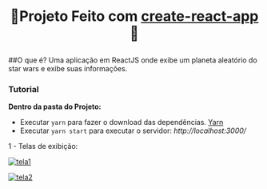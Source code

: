 <h1 align="center">

  **🌟Projeto Feito com [create-react-app](https://github.com/facebook/create-react-app) 🌟**

</h1>

##O que é? 
Uma aplicação em ReactJS onde exibe um planeta aleatório do star wars e exibe suas informações.

### Tutorial

**Dentro da pasta do Projeto:**

- Executar `yarn` para fazer o download das dependências. [Yarn](https://yarnpkg.com/)
- Executar `yarn start` para executar o servidor: *http://localhost:3000/*

1 - Telas de exibição: <br>

[![tela1](https://raw.githubusercontent.com/rickson-simoes/swapi_starwars/master/imgs_exemplo/img1.png "img1")](https://raw.githubusercontent.com/rickson-simoes/swapi_starwars/master/imgs_exemplo/img1.png "img1")


[![tela2](https://raw.githubusercontent.com/rickson-simoes/swapi_starwars/master/imgs_exemplo/img2.png "img2")](https://raw.githubusercontent.com/rickson-simoes/swapi_starwars/master/imgs_exemplo/img2.png "img2")
